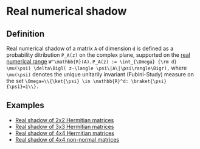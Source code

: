# Real numerical shadow

## Definition

Real numerical shadow of a matrix `A` of dimension `d` is defined as a
probability ditribution `P_A(z)` on the complex plane, supported on the
[real numerical
range](/numerical-range/generalizations/restricted-numerical-range/real-numerical-range)
`W^\mathbb{R}(A)`. `P_A(z) := \int_{\Omega} {\rm d} \mu(\psi)
\delta\Bigl( z-\langle \psi\|A\|\psi\rangle\Bigr),` where `\mu(\psi)`
denotes the unique unitarily invariant (Fubini-Study) measure on the set
`\Omega=\\{\ket{\psi} \in \mathbb{R}^d: \braket{\psi}{\psi}=1\\}.`

## Examples

  - [Real shadow of 2x2 Hermitian
    matrices](/numerical-shadow/examples/2x2#hermitian_matrices)
  - [Real shadow of 3x3 Hermitian
    matrices](/numerical-shadow/examples/3x3#hermitian_matrices)
  - [Real shadow of 4x4 Hermitian
    matrices](/numerical-shadow/examples/4x4#hermitian_matrices)
  - [Real shadow of 4x4 non-normal
    matrices](/numerical-shadow/examples/4x4#non-normal_matrices)
